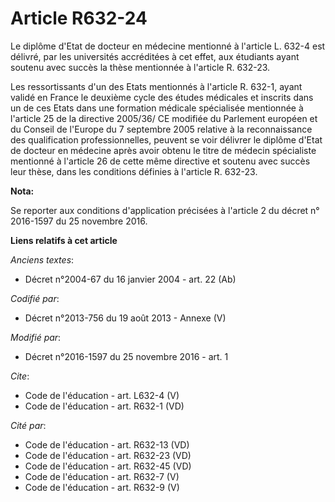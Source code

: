 # Article R632-24

Le diplôme d'Etat de docteur en médecine mentionné à l'article L. 632-4 est délivré, par les universités accréditées à cet
effet, aux étudiants ayant soutenu avec succès la thèse mentionnée à l'article R. 632-23. 

Les ressortissants d'un des Etats mentionnés à l'article R. 632-1, ayant validé en France le deuxième cycle des études
médicales et inscrits dans un de ces Etats dans une formation médicale spécialisée mentionnée à l'article 25 de la directive
2005/36/ CE modifiée du Parlement européen et du Conseil de l'Europe du 7 septembre 2005 relative à la reconnaissance des
qualification professionnelles, peuvent se voir délivrer le diplôme d'Etat de docteur en médecine après avoir obtenu le titre
de médecin spécialiste mentionné à l'article 26 de cette même directive et soutenu avec succès leur thèse, dans les
conditions définies à l'article R. 632-23.

**Nota:**

Se reporter aux conditions d'application précisées à l'article 2 du décret n° 2016-1597 du 25 novembre 2016.

**Liens relatifs à cet article**

_Anciens textes_:

  - Décret n°2004-67 du 16 janvier 2004 - art. 22 (Ab)

_Codifié par_:

  - Décret n°2013-756 du 19 août 2013 -  Annexe (V)

_Modifié par_:

  - Décret n°2016-1597 du 25 novembre 2016 - art. 1

_Cite_:

  - Code de l'éducation - art. L632-4 (V)
  - Code de l'éducation - art. R632-1 (VD)

_Cité par_:

  - Code de l'éducation - art. R632-13 (VD)
  - Code de l'éducation - art. R632-23 (VD)
  - Code de l'éducation - art. R632-45 (VD)
  - Code de l'éducation - art. R632-7 (V)
  - Code de l'éducation - art. R632-9 (V)
